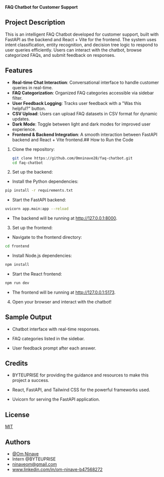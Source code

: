 **FAQ Chatbot for Customer Support**

## Project Description
This is an intelligent FAQ Chatbot developed for customer support, built with FastAPI as the backend and React + Vite for the frontend. The system uses intent classification, entity recognition, and decision tree logic to respond to user queries efficiently. Users can interact with the chatbot, browse categorized FAQs, and submit feedback on responses.
## Features

- **Real-time Chat Interaction**: Conversational interface to handle customer queries in real-time.
- **FAQ Categorization**: Organized FAQ categories accessible via sidebar filter.
- **User Feedback Logging**: Tracks user feedback with a "Was this helpful?" button.
- **CSV Upload**: Users can upload FAQ datasets in CSV format for dynamic updates.
- **Dark Mode**: Toggle between light and dark modes for improved user experience.
- **Frontend & Backend Integration**: A smooth interaction between FastAPI backend and React + Vite frontend.## How to Run the Code

1. Clone the repository:
   ```bash
   git clone https://github.com/Omninave28/faq-chatbot.git
   cd faq-chatbot
   ```
   
2.  Set up the backend:
- Install the Python dependencies:

```bash
pip install -r requirements.txt
```
- Start the FastAPI backend:

```bash
uvicorn app.main:app --reload
```
- The backend will be running at http://127.0.0.1:8000.

3. Set up the frontend:
- Navigate to the frontend directory:

```bash
cd frontend
```

- Install Node.js dependencies:

```bash
npm install
```

- Start the React frontend:

```bash
npm run dev
```
- The frontend will be running at http://127.0.0.1:5173.

4. Open your browser and interact with the chatbot!
## Sample Output

- Chatbot interface with real-time responses.

- FAQ categories listed in the sidebar.

- User feedback prompt after each answer.
## Credits

- BYTEUPRISE for providing the guidance and resources to make this project a success.

- React, FastAPI, and Tailwind CSS for the powerful frameworks used.

- Uvicorn for serving the FastAPI application.
## License

[MIT](https://choosealicense.com/licenses/mit/)


## Authors

- [@Om Ninave](https://github.com/Omninave28)
- Intern @BYTEUPRISE
- ninaveom@gmail.com
- www.linkedin.com/in/om-ninave-b47568272

